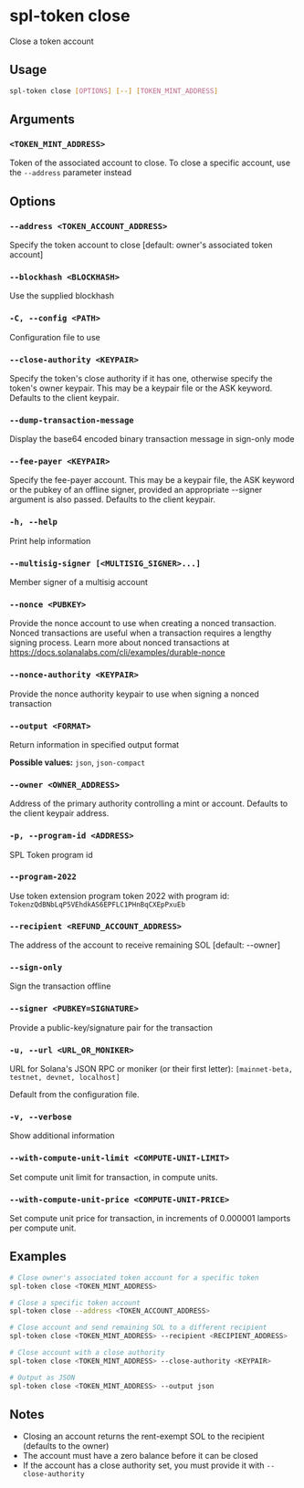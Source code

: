 # spl-token close

Close a token account

## Usage

```bash
spl-token close [OPTIONS] [--] [TOKEN_MINT_ADDRESS]
```

## Arguments

### `<TOKEN_MINT_ADDRESS>`

Token of the associated account to close. To close a specific account, use the `--address` parameter instead

## Options

### `--address <TOKEN_ACCOUNT_ADDRESS>`

Specify the token account to close [default: owner's associated token account]

### `--blockhash <BLOCKHASH>`

Use the supplied blockhash

### `-C, --config <PATH>`

Configuration file to use

### `--close-authority <KEYPAIR>`

Specify the token's close authority if it has one, otherwise specify the token's owner keypair. This may be a keypair file or the ASK keyword. Defaults to the client keypair.

### `--dump-transaction-message`

Display the base64 encoded binary transaction message in sign-only mode

### `--fee-payer <KEYPAIR>`

Specify the fee-payer account. This may be a keypair file, the ASK keyword or the pubkey of an offline signer, provided an appropriate --signer argument is also passed. Defaults to the client keypair.

### `-h, --help`

Print help information

### `--multisig-signer [<MULTISIG_SIGNER>...]`

Member signer of a multisig account

### `--nonce <PUBKEY>`

Provide the nonce account to use when creating a nonced transaction. Nonced transactions are useful when a transaction requires a lengthy signing process. Learn more about nonced transactions at https://docs.solanalabs.com/cli/examples/durable-nonce

### `--nonce-authority <KEYPAIR>`

Provide the nonce authority keypair to use when signing a nonced transaction

### `--output <FORMAT>`

Return information in specified output format

**Possible values:** `json`, `json-compact`

### `--owner <OWNER_ADDRESS>`

Address of the primary authority controlling a mint or account. Defaults to the client keypair address.

### `-p, --program-id <ADDRESS>`

SPL Token program id

### `--program-2022`

Use token extension program token 2022 with program id:
`TokenzQdBNbLqP5VEhdkAS6EPFLC1PHnBqCXEpPxuEb`

### `--recipient <REFUND_ACCOUNT_ADDRESS>`

The address of the account to receive remaining SOL [default: --owner]

### `--sign-only`

Sign the transaction offline

### `--signer <PUBKEY=SIGNATURE>`

Provide a public-key/signature pair for the transaction

### `-u, --url <URL_OR_MONIKER>`

URL for Solana's JSON RPC or moniker (or their first letter): `[mainnet-beta, testnet, devnet, localhost]`

Default from the configuration file.

### `-v, --verbose`

Show additional information

### `--with-compute-unit-limit <COMPUTE-UNIT-LIMIT>`

Set compute unit limit for transaction, in compute units.

### `--with-compute-unit-price <COMPUTE-UNIT-PRICE>`

Set compute unit price for transaction, in increments of 0.000001 lamports per compute unit.

## Examples

```bash
# Close owner's associated token account for a specific token
spl-token close <TOKEN_MINT_ADDRESS>

# Close a specific token account
spl-token close --address <TOKEN_ACCOUNT_ADDRESS>

# Close account and send remaining SOL to a different recipient
spl-token close <TOKEN_MINT_ADDRESS> --recipient <RECIPIENT_ADDRESS>

# Close account with a close authority
spl-token close <TOKEN_MINT_ADDRESS> --close-authority <KEYPAIR>

# Output as JSON
spl-token close <TOKEN_MINT_ADDRESS> --output json
```

## Notes

- Closing an account returns the rent-exempt SOL to the recipient (defaults to the owner)
- The account must have a zero balance before it can be closed
- If the account has a close authority set, you must provide it with `--close-authority`
